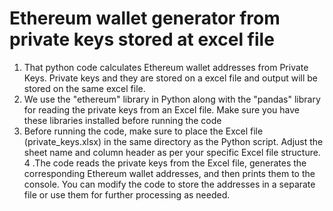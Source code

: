 # Ethereum wallet generator from private keys stored at excel file
1. That python code calculates Ethereum wallet addresses from Private Keys. Private keys and they are stored on a excel file and output will be stored on the same excel file.
2. We use the "ethereum" library in Python along with the "pandas" library for reading the private keys from an Excel file. Make sure you have these libraries installed before running the code
3. Before running the code, make sure to place the Excel file (private_keys.xlsx) in the same directory as the Python script. Adjust the sheet name and column header as per your specific Excel file structure.
4 .The code reads the private keys from the Excel file, generates the corresponding Ethereum wallet addresses, and then prints them to the console. You can modify the code to store the addresses in a separate file or use them for further processing as needed.
